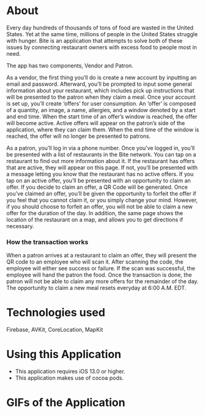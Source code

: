 # About 

Every day hundreds of thousands of tons of food are wasted in the United States. Yet at the same time, millions of people in the United States struggle with hunger. Bite is an application that attempts to solve both of these issues by connecting restaurant owners with excess food to people most in need.

The app has two components, Vendor and Patron. 

As a vendor, the first thing you’ll do is create a new account by inputting an email and password. Afterward, you’ll be prompted to input some general information about your restaurant, which includes pick up instructions that will be presented to the patron when they claim a meal. Once your account is set up, you’ll create ‘offers’ for user consumption. An ‘offer’ is composed of a quantity, an image, a name, allergies, and a window denoted by a start and end time. When the start time of an offer’s window is reached, the offer will become active. Active offers will appear on the patron’s side of the application, where they can claim them. When the end time of the window is reached, the offer will no longer be presented to patrons. 

As a patron, you’ll log in via a phone number. Once you’ve logged in, you’ll be presented with a list of restaurants in the Bite network. You can tap on a restaurant to find out more information about it. If the restaurant has offers that are active, they will appear on this page. If not, you’ll be presented with a message letting you know that the restaurant has no active offers. If you tap on an active offer, you’ll be presented with an opportunity to claim an offer. If you decide to claim an offer, a QR Code will be generated. Once you’ve claimed an offer, you’ll be given the opportunity to forfeit the offer if you feel that you cannot claim it, or you simply change your mind. However, if you should choose to forfeit an offer, you will not be able to claim a new offer for the duration of the day. In addition, the same page shows the location of the restaurant on a map, and allows you to get directions if necessary. 

### How the transaction works

When a patron arrives at a restaurant to claim an offer, they will present the QR code to an employee who will scan it. After scanning the code, the employee will either see success or failure. If the scan was successful, the employee will hand the patron the food. Once the transaction is done, the patron will not be able to claim any more offers for the remainder of the day. The opportunity to claim a new meal resets everyday at 6:00 A.M. EDT. 

# Technologies used
Firebase, AVKit, CoreLocation, MapKit

# Using this Application
- This application requires iOS 13.0 or higher. 
- This application makes use of cocoa pods. 

# GIFs of the Application

